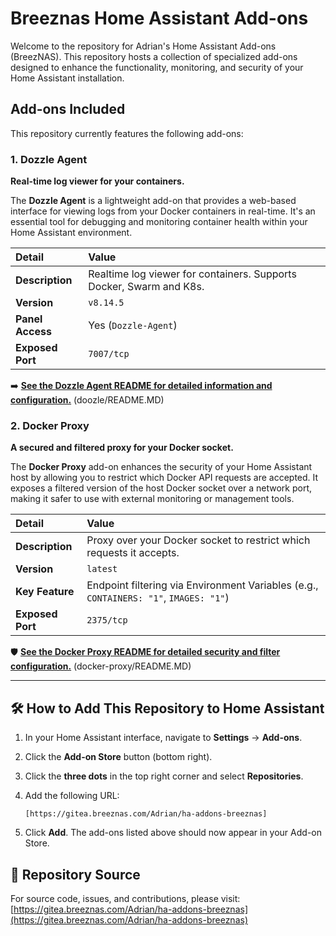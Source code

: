 # Breeznas Home Assistant Add-ons

Welcome to the repository for Adrian's Home Assistant Add-ons (BreezNAS). This repository hosts a collection of specialized add-ons designed to enhance the functionality, monitoring, and security of your Home Assistant installation.

## Add-ons Included

This repository currently features the following add-ons:

### 1. Dozzle Agent

**Real-time log viewer for your containers.**

The **Dozzle Agent** is a lightweight add-on that provides a web-based interface for viewing logs from your Docker containers in real-time. It's an essential tool for debugging and monitoring container health within your Home Assistant environment.

| Detail | Value |
| :--- | :--- |
| **Description** | Realtime log viewer for containers. Supports Docker, Swarm and K8s. |
| **Version** | `v8.14.5` |
| **Panel Access** | Yes (`Dozzle-Agent`) |
| **Exposed Port** | `7007/tcp` |

➡️ **[See the Dozzle Agent README for detailed information and configuration.](#)** (doozle/README.MD)

### 2. Docker Proxy

**A secured and filtered proxy for your Docker socket.**

The **Docker Proxy** add-on enhances the security of your Home Assistant host by allowing you to restrict which Docker API requests are accepted. It exposes a filtered version of the host Docker socket over a network port, making it safer to use with external monitoring or management tools.

| Detail | Value |
| :--- | :--- |
| **Description** | Proxy over your Docker socket to restrict which requests it accepts. |
| **Version** | `latest` |
| **Key Feature** | Endpoint filtering via Environment Variables (e.g., `CONTAINERS: "1"`, `IMAGES: "1"`) |
| **Exposed Port** | `2375/tcp` |

🛡️ **[See the Docker Proxy README for detailed security and filter configuration.](#)** (docker-proxy/README.MD)

***

## 🛠️ How to Add This Repository to Home Assistant

1.  In your Home Assistant interface, navigate to **Settings** -> **Add-ons**.
2.  Click the **Add-on Store** button (bottom right).
3.  Click the **three dots** in the top right corner and select **Repositories**.
4.  Add the following URL:

    ```
    [https://gitea.breeznas.com/Adrian/ha-addons-breeznas]
    ```

5.  Click **Add**. The add-ons listed above should now appear in your Add-on Store.

## 🔗 Repository Source

For source code, issues, and contributions, please visit:
[https://gitea.breeznas.com/Adrian/ha-addons-breeznas](https://gitea.breeznas.com/Adrian/ha-addons-breeznas)
